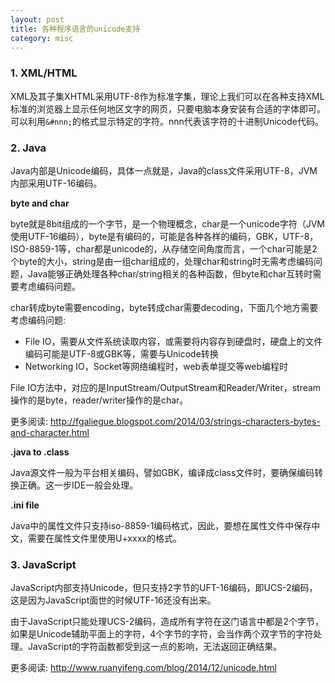 ```yaml
---
layout: post
title: 各种程序语言的unicode支持
category: misc
---
```


### 1. XML/HTML

XML及其子集XHTML采用UTF-8作为标准字集，理论上我们可以在各种支持XML标准的浏览器上显示任何地区文字的网页，只要电脑本身安装有合适的字体即可。可以利用`&#nnn;`的格式显示特定的字符。nnn代表该字符的十进制Unicode代码。

### 2. Java

Java内部是Unicode编码，具体一点就是，Java的class文件采用UTF-8，JVM内部采用UTF-16编码。

__byte and char__

byte就是8bit组成的一个字节，是一个物理概念，char是一个unicode字符（JVM使用UTF-16编码），byte是有编码的，可能是各种各样的编码，GBK，UTF-8，ISO-8859-1等，char都是unicode的，从存储空间角度而言，一个char可能是2个byte的大小，string是由一组char组成的，处理char和string时无需考虑编码问题，Java能够正确处理各种char/string相关的各种函数，但byte和char互转时需要考虑编码问题。

char转成byte需要encoding，byte转成char需要decoding，下面几个地方需要考虑编码问题:

* File IO，需要从文件系统读取内容，或需要将内容存到硬盘时，硬盘上的文件编码可能是UTF-8或GBK等，需要与Unicode转换
* Networking IO，Socket等网络编程时，web表单提交等web编程时

File IO方法中，对应的是InputStream/OutputStream和Reader/Writer，stream操作的是byte，reader/writer操作的是char。

更多阅读: <http://fgaliegue.blogspot.com/2014/03/strings-characters-bytes-and-character.html>

__.java to .class__

Java源文件一般为平台相关编码，譬如GBK，编译成class文件时，要确保编码转换正确。这一步IDE一般会处理。

__.ini file__

Java中的属性文件只支持iso-8859-1编码格式，因此，要想在属性文件中保存中文，需要在属性文件里使用U+xxxx的格式。

### 3. JavaScript

JavaScript内部支持Unicode，但只支持2字节的UFT-16编码，即UCS-2编码，这是因为JavaScript面世的时候UTF-16还没有出来。

由于JavaScript只能处理UCS-2编码，造成所有字符在这门语言中都是2个字节，如果是Unicode辅助平面上的字符，4个字节的字符，会当作两个双字节的字符处理。JavaScript的字符函数都受到这一点的影响，无法返回正确结果。

更多阅读: <http://www.ruanyifeng.com/blog/2014/12/unicode.html>
